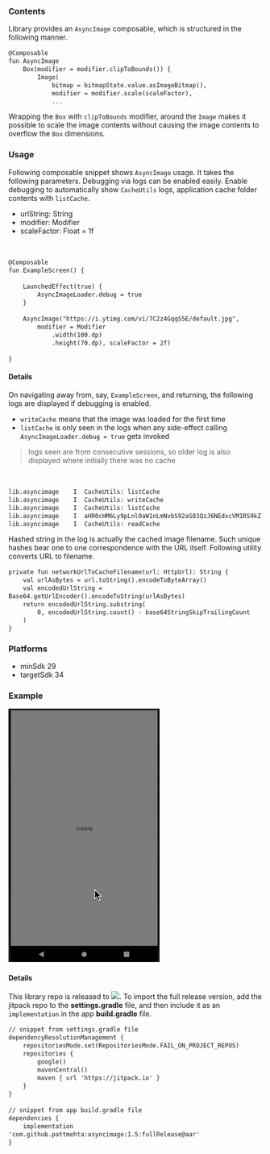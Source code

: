 ### Contents

Library provides an `AsyncImage` composable, which is structured in the following manner.

    @Composable
    fun AsyncImage
        Box(modifier = modifier.clipToBounds()) {
            Image(
                bitmap = bitmapState.value.asImageBitmap(),
                modifier = modifier.scale(scaleFactor),
                ...

Wrapping the `Box` with `clipToBounds` modifier, around the `Image` makes it possible to scale the image
contents without causing the image contents to overflow the `Box` dimensions.

### Usage

Following composable snippet shows `AsyncImage` usage. It takes the following parameters. Debugging via logs
can be enabled easily. Enable debugging to automatically show `CacheUtils` logs, application cache folder contents with `listCache`.

- urlString: String
- modifier: Modifier
- scaleFactor: Float = 1f

<br/>

    @Composable
    fun ExampleScreen() {
    
        LaunchedEffect(true) {
            AsyncImageLoader.debug = true
        }

        AsyncImage("https://i.ytimg.com/vi/7C2z4GqqS5E/default.jpg",
            modifier = Modifier
                .width(100.dp)
                .height(70.dp), scaleFactor = 2f)

    }

#### Details

On navigating away from, say, `ExampleScreen`, and returning, the following logs are displayed if debugging is enabled.
- `writeCache` means that the image was loaded for the first time
- `listCache` is only seen in the logs when any side-effect calling `AsyncImageLoader.debug = true` gets invoked

> logs seen are from consecutive sessions, so older log is also displayed where initially there was no cache

<br/>

    lib.asyncimage    I  CacheUtils: listCache
    lib.asyncimage    I  CacheUtils: writeCache
    lib.asyncimage    I  CacheUtils: listCache
    lib.asyncimage    I  aHR0cHM6Ly9pLnl0aW1nLmNvbS92aS83QzJ6NEdxcVM1RS9kZ
    lib.asyncimage    I  CacheUtils: readCache

Hashed string in the log is actually the cached image filename. Such unique hashes bear one to one correspondence
with the URL itself. Following utility converts URL to filename.

    private fun networkUrlToCacheFilename(url: HttpUrl): String {
        val urlAsBytes = url.toString().encodeToByteArray()
        val encodedUrlString = Base64.getUrlEncoder().encodeToString(urlAsBytes)
        return encodedUrlString.substring(
            0, encodedUrlString.count() - base64StringSkipTrailingCount
        )
    }

### Platforms

- minSdk 29
- targetSdk 34

### Example

<img src="./readme_img/example.gif" width="300" alt="example" />

#### Details

This library repo is released to [![](https://jitpack.io/v/pattmehta/asyncimage.svg)](https://jitpack.io/#pattmehta/asyncimage).
To import the full release version, add the jitpack repo to the **settings.gradle** file, and then include it as an `implementation`
in the app **build.gradle** file.

    // snippet from settings.gradle file
    dependencyResolutionManagement {
        repositoriesMode.set(RepositoriesMode.FAIL_ON_PROJECT_REPOS)
        repositories {
            google()
            mavenCentral()
            maven { url 'https://jitpack.io' }
        }
    }

    // snippet from app build.gradle file
    dependencies {
        implementation 'com.github.pattmehta:asyncimage:1.5:fullRelease@aar'
    }
